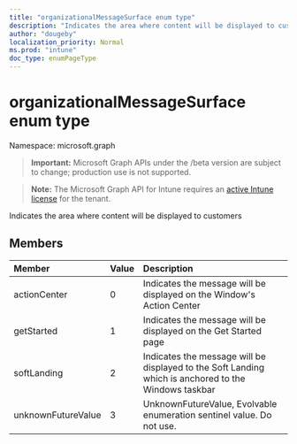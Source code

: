```yaml
---
title: "organizationalMessageSurface enum type"
description: "Indicates the area where content will be displayed to customers"
author: "dougeby"
localization_priority: Normal
ms.prod: "intune"
doc_type: enumPageType
---
```


# organizationalMessageSurface enum type

Namespace: microsoft.graph

> **Important:** Microsoft Graph APIs under the /beta version are subject to change; production use is not supported.

> **Note:** The Microsoft Graph API for Intune requires an [active Intune license](https://go.microsoft.com/fwlink/?linkid=839381) for the tenant.

Indicates the area where content will be displayed to customers

## Members
|Member|Value|Description|
|:---|:---|:---|
|actionCenter|0|Indicates the message will be displayed on the Window's Action Center|
|getStarted|1|Indicates the message will be displayed on the Get Started page|
|softLanding|2|Indicates the message will be displayed to the Soft Landing which is anchored to the Windows taskbar|
|unknownFutureValue|3|UnknownFutureValue, Evolvable enumeration sentinel value. Do not use.|





